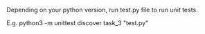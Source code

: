 Depending on your python version, run test.py file to run unit tests.

E.g. python3 -m unittest discover task_3 "test.py"